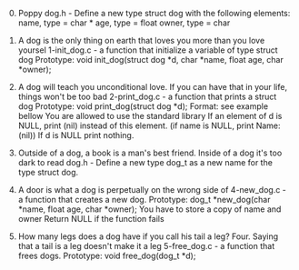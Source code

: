 0. Poppy
dog.h - Define a new type struct dog with the following elements:
name, type = char *
age, type = float
owner, type = char 

1. A dog is the only thing on earth that loves you more than you love yoursel
1-init_dog.c - a function that initialize a variable of type struct dog
Prototype: void init_dog(struct dog *d, char *name, float age, char *owner);

2. A dog will teach you unconditional love. If you can have that in your life, things won't be too bad
2-print_dog.c - a function that prints a struct dog
Prototype: void print_dog(struct dog *d);
Format: see example bellow
You are allowed to use the standard library
If an element of d is NULL, print (nil) instead of this element. (if name is NULL, print Name: (nil))
If d is NULL print nothing.

3. Outside of a dog, a book is a man's best friend. Inside of a dog it's too dark to read
dog.h - Define a new type dog_t as a new name for the type struct dog.

4. A door is what a dog is perpetually on the wrong side of
4-new_dog.c - a function that creates a new dog.
Prototype: dog_t *new_dog(char *name, float age, char *owner);
You have to store a copy of name and owner
Return NULL if the function fails

5. How many legs does a dog have if you call his tail a leg? Four. Saying that a tail is a leg doesn't make it a leg
5-free_dog.c - a function that frees dogs.
Prototype: void free_dog(dog_t *d);

